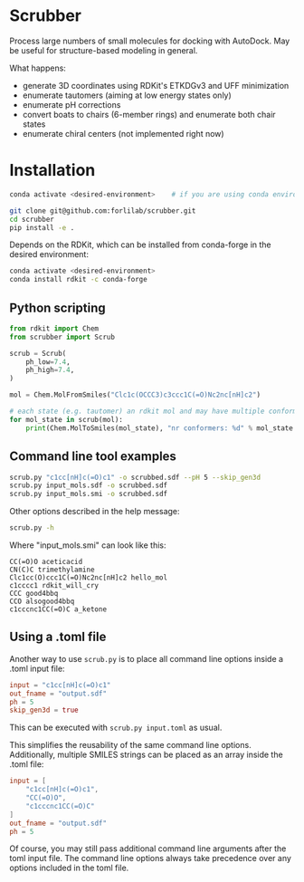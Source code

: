 # Scrubber
Process large numbers of small molecules for docking with AutoDock.
May be useful for structure-based modeling in general.

What happens:
 - generate 3D coordinates using RDKit's ETKDGv3 and UFF minimization
 - enumerate tautomers (aiming at low energy states only)
 - enumerate pH corrections
 - convert boats to chairs (6-member rings) and enumerate both chair states
 - enumerate chiral centers (not implemented right now)


# Installation
```sh
conda activate <desired-environment>    # if you are using conda environments

git clone git@github.com:forlilab/scrubber.git
cd scrubber
pip install -e .
```

Depends on the RDKit, which can be installed from conda-forge in the desired environment:
```sh
conda activate <desired-environment>
conda install rdkit -c conda-forge
```

## Python scripting
```python
from rdkit import Chem
from scrubber import Scrub

scrub = Scrub(
    ph_low=7.4,
    ph_high=7.4,
)

mol = Chem.MolFromSmiles("Clc1c(OCCC3)c3ccc1C(=O)Nc2nc[nH]c2")

# each state (e.g. tautomer) an rdkit mol and may have multiple conformers
for mol_state in scrub(mol):
    print(Chem.MolToSmiles(mol_state), "nr conformers: %d" % mol_state.GetNumConformers())
```

## Command line tool examples
```sh
scrub.py "c1cc[nH]c(=O)c1" -o scrubbed.sdf --pH 5 --skip_gen3d
scrub.py input_mols.sdf -o scrubbed.sdf
scrub.py input_mols.smi -o scrubbed.sdf
```

Other options described in the help message:
```sh
scrub.py -h
```

Where "input\_mols.smi" can look like this:
```
CC(=O)O aceticacid
CN(C)C trimethylamine 
Clc1cc(O)ccc1C(=O)Nc2nc[nH]c2 hello_mol
c1cccc1 rdkit_will_cry
CCC good4bbq
CCO alsogood4bbq
c1cccnc1CC(=O)C a_ketone
```

## Using a .toml file

Another way to use `scrub.py` is to place all command line options inside 
a .toml input file:

```toml
input = "c1cc[nH]c(=O)c1"
out_fname = "output.sdf"
ph = 5
skip_gen3d = true
```

This can be executed with `scrub.py input.toml` as usual. 

This simplifies the reusability of the same command line options. Additionally, 
multiple SMILES strings can be placed as an array inside the .toml file: 

```toml
input = [
    "c1cc[nH]c(=O)c1",
    "CC(=O)O",
    "c1cccnc1CC(=O)C"
]
out_fname = "output.sdf"
ph = 5
```

Of course, you may still pass additional command line arguments after the toml input file.
The command line options always take precedence over any options included in the toml file. 